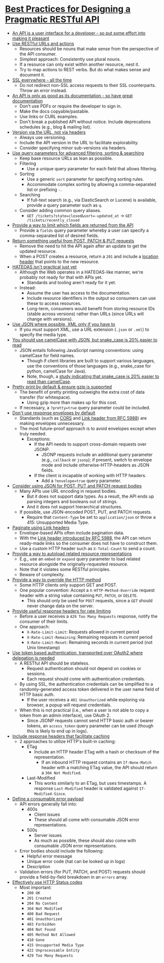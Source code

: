 # [Best Practices for Designing a Pragmatic RESTful API](https://www.vinaysahni.com/best-practices-for-a-pragmatic-restful-api)

- [An API is a user interface for a developer - so put some effort into making it pleasant](https://www.vinaysahni.com/best-practices-for-a-pragmatic-restful-api#requirements)
- [Use RESTful URLs and actions](https://www.vinaysahni.com/best-practices-for-a-pragmatic-restful-api#restful)
  - Resources should be nouns that make sense from the perspective of the API consumer.
  - Simplest approach: Consistently use plural nouns.
  - If a resource can only exist within another resource, nest it.
  - Try to map actions to REST verbs. But do what makes sense and document it.
- [SSL everywhere - all the time](https://www.vinaysahni.com/best-practices-for-a-pragmatic-restful-api#ssl)
  - Do not redirect non-SSL access requests to their SSL counterparts. Throw an error instead.
- [An API is only as good as its documentation - so have great documentation](https://www.vinaysahni.com/best-practices-for-a-pragmatic-restful-api#docs)
  - Don't use PDFs or require the developer to sign in.
  - Make the docs copyable/pastable.
  - Use links or CURL examples.
  - Don't break a published API without notice. Include deprecations schedules (e.g., blog & mailing list).
- [Version via the URL, not via headers](https://www.vinaysahni.com/best-practices-for-a-pragmatic-restful-api#versioning)
  - Always use versioning.
  - Include the API version in the URL to facilitate explorability.
  - Consider specifying minor sub-versions via headers.
- [Use query parameters for advanced filtering, sorting & searching](https://www.vinaysahni.com/best-practices-for-a-pragmatic-restful-api#advanced-queries)
  - Keep base resource URLs as lean as possible.
  - Filtering
    - Use a unique query parameter for each field that allows filtering.
  - Sorting
    - Use a generic `sort` parameter for specifying sorting rules.
    - Accommodate complex sorting by allowing a comma-separated list or prefixing `-`.
  - Searching
    - If full-text search (e.g., via ElasticSearch or Lucene) is available, provide a query parameter such as `q`.
  - Consider adding common query aliases.
    - `GET /tickets?state=closed&sort=-updated_at` &rarr; `GET /tickets/recently_closed`
- [Provide a way to limit which fields are returned from the API](https://www.vinaysahni.com/best-practices-for-a-pragmatic-restful-api#limiting-fields)
  - Provide a `fields` query parameter whereby a user can specify a comma-separated list of desired fields.
- [Return something useful from POST, PATCH & PUT requests](https://www.vinaysahni.com/best-practices-for-a-pragmatic-restful-api#useful-post-responses)
  - Remove the need to hit the API again after an update to get the updated resource.
  - When a POST creates a resource, return a `201` and include a [location header](https://www.w3.org/Protocols/rfc2616/rfc2616-sec14.html#sec14.30) that points to the new resource.
- [HATEOAS isn't practical just yet](https://www.vinaysahni.com/best-practices-for-a-pragmatic-restful-api#hateoas)
  - Although the Web operates in a HATEOAS-like manner, we're probably not ready for that with APIs yet.
    - Standards and tooling aren't ready for it yet.
  - Instead:
    - Assume the user has access to the documentation.
    - Include resource identifiers in the output so consumers can use these to access resources.
    - Long-term, consumers would benefit from storing resource IDs (stable across versions) rather than URLs (since URLs will change with versions).
- [Use JSON where possible, XML only if you have to](https://www.vinaysahni.com/best-practices-for-a-pragmatic-restful-api#json-responses)
  - If you *must* support XML, use a URL extension (`.json` or `.xml`) to specify the media type.
- [You should use camelCase with JSON, but snake_case is 20% easier to read](https://www.vinaysahni.com/best-practices-for-a-pragmatic-restful-api#snake-vs-camel)
  - JSON entails following JavaScript naming conventions: using camelCase for field names.
    - Though if client libraries are built to support various languages, use the conventions of those languages (e.g., snake_case for python, camelCase for Java).
    - Note, though, a [study indicating that snake_case is 20% easier to read than camelCase](http://ieeexplore.ieee.org/xpl/articleDetails.jsp?tp=&arnumber=5521745).
- [Pretty print by default & ensure gzip is supported](https://www.vinaysahni.com/best-practices-for-a-pragmatic-restful-api#pretty-print-gzip)
  - The benefit of pretty printing outweighs the extra cost of data transfer (for whitespace).
    - Using gzip more than makes up for this cost.
  - If necessary, a `?pretty=true` query parameter could be included.
- [Don't use response envelopes by default](https://www.vinaysahni.com/best-practices-for-a-pragmatic-restful-api#envelope)
  - Standards (such as [CORS](https://www.w3.org/TR/cors/) and [Link header from RFC 5988](https://tools.ietf.org/html/rfc5988#page-6)) are making envelopes unnecessary.
  - The most future-proof approach is to avoid envelopes except when truly needed.
    - Exceptions:
      - If the API needs to support cross-domain requests over JSONP.
        - JSONP requests include an additional query parameter (e.g., `callback` or `jsonp`); if present, switch to envelope mode and include otherwise-HTTP-headers as JSON fields.
      - If the client is incapable of working with HTTP headers.
        - Add a `?envelope=true` query parameter.
- [Consider using JSON for POST, PUT and PATCH request bodies](https://www.vinaysahni.com/best-practices-for-a-pragmatic-restful-api#json-requests)
  - Many APIs use URL encoding in request bodies.
    - But it does not support data types. As a result, the API ends up parsing integers and booleans out of strings.
    - And it does not support hierarchical structures.
  - If possible, use JSON-encoded POST, PUT, and PATCH requests.
    - Require that `Content-Type` be set to `application/json` or throw a 415: Unsupported Media Type.
- [Paginate using Link headers](https://www.vinaysahni.com/best-practices-for-a-pragmatic-restful-api#pagination)
  - Envelope-based APIs often include pagination data.
  - With the [Link header introduced by RFC 5988](http://tools.ietf.org/html/rfc5988#page-6), the API can return ready-made links so the consumer does not have to construct them.
  - Use a custom HTTP header such as `X-Total-Count` to send a count.
- [Provide a way to autoload related resource representations](https://www.vinaysahni.com/best-practices-for-a-pragmatic-restful-api#autoloading)
  - E.g., use an `embed` or `expand` query parameter to load related resource alongside the originally-requested resource.
  - Note that it violates some RESTful principles.
  - Beware of complexity.
- [Provide a way to override the HTTP method](https://www.vinaysahni.com/best-practices-for-a-pragmatic-restful-api#method-override)
  - Some HTTP clients only support GET and POST.
  - One popular convention: Accept a `X-HTTP-Method-Override` request header with a string value containing `PUT`, `PATCH`, or `DELETE`.
    - This should only be used for `POST` requests, since a `GET` should never change data on the server.
- [Provide useful response headers for rate limiting](https://www.vinaysahni.com/best-practices-for-a-pragmatic-restful-api#rate-limiting)
  - Before a user receives a `429 Too Many Requests` response, notify the consumer of their limits.
  - One approach:
    - `X-Rate-Limit-Limit`: Requests allowed in current period
    - `X-Rate-Limit-Remaining`: Remaining requests in current period
    - `X-Rate-Limit-Reset`: Remaining seconds in current period (not Unix timestamp)
- [Use token based authentication, transported over OAuth2 where delegation is needed](https://www.vinaysahni.com/best-practices-for-a-pragmatic-restful-api#authentication)
  - A RESTful API should be stateless.
    - Request authentication should not depend on cookies or sessions.
    - Each request should come with authentication credentials.
  - By using SSL, the authentication credentials can be simplified to a randomly-generated access token delivered in the user name field of HTTP basic auth.
    - If the user receives a `401 Unauthorized` while exploring via browser, a popup will request credentials.
  - When this is not practical (i.e., when a user is not able to copy a token from an admin interface), use OAuth 2.
    - Since JSONP requests cannot send HTTP basic auth or bearer tokens, an `access_token` query parameter can be used (though this is likely to end up in logs).
- [Include response headers that facilitate caching](https://www.vinaysahni.com/best-practices-for-a-pragmatic-restful-api#caching)
  - 2 approaches to utilize HTTP's built-in caching:
    - ETag
      - Include an HTTP header ETag with a hash or checksum of the representation.
        - If an inbound HTTP request contains an `If-None-Match` header with a matching ETag value, the API should return a `304 Not Modified`.
    - Last-Modified
      - This works similarly to an ETag, but uses timestamps. A response `Last-Modified` header is validated against `If-Modified-Since`.
- [Define a consumable error payload](https://www.vinaysahni.com/best-practices-for-a-pragmatic-restful-api#errors)
  - API errors generally fall into:
    - 400s
      - Client issues
      - These should all come with consumable JSON error representations.
    - 500s
      - Server issues
      - As much as possible, these should also come with consumable JSON error representations.
  - Error bodies should include the following:
    - Helpful error message
    - Unique error code (hat can be looked up in logs)
    - Description
  - Validation errors (for PUT, PATCH, and POST) requests should provide a field-by-field breakdown in an `errors` array.
- [Effectively use HTTP Status codes](https://www.vinaysahni.com/best-practices-for-a-pragmatic-restful-api#http-status)
  - Most important:
    - `200 OK`
    - `201 Created`
    - `204 No Content`
    - `304 Not Modified`
    - `400 Bad Request`
    - `401 Unauthorized`
    - `403 Forbidden`
    - `404 Not Found`
    - `405 Method Not Allowed`
    - `410 Gone`
    - `415 Unsupported Media Type`
    - `422 Unprocessable Entity`
    - `429 Too Many Requests`
